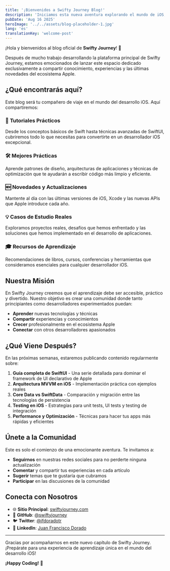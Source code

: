 ```yaml
---
title: '¡Bienvenidos a Swifty Journey Blog!'
description: 'Iniciamos esta nueva aventura explorando el mundo de iOS, Swift y SwiftUI. Descubre qué puedes esperar de este blog y únete a nuestra comunidad de desarrolladores.'
pubDate: 'Aug 16 2025'
heroImage: '../../assets/blog-placeholder-1.jpg'
lang: 'es'
translationKey: 'welcome-post'
---
```


¡Hola y bienvenidos al blog oficial de **Swifty Journey**! 🎉

Después de mucho trabajo desarrollando la plataforma principal de Swifty Journey, estamos emocionados de lanzar este espacio dedicado exclusivamente a compartir conocimiento, experiencias y las últimas novedades del ecosistema Apple.

## ¿Qué encontrarás aquí?

Este blog será tu compañero de viaje en el mundo del desarrollo iOS. Aquí compartiremos:

### 📱 **Tutoriales Prácticos**
Desde los conceptos básicos de Swift hasta técnicas avanzadas de SwiftUI, cubriremos todo lo que necesitas para convertirte en un desarrollador iOS excepcional.

### 🛠️ **Mejores Prácticas**
Aprende patrones de diseño, arquitecturas de aplicaciones y técnicas de optimización que te ayudarán a escribir código más limpio y eficiente.

### 🆕 **Novedades y Actualizaciones**
Mantente al día con las últimas versiones de iOS, Xcode y las nuevas APIs que Apple introduce cada año.

### 💡 **Casos de Estudio Reales**
Exploramos proyectos reales, desafíos que hemos enfrentado y las soluciones que hemos implementado en el desarrollo de aplicaciones.

### 🎓 **Recursos de Aprendizaje**
Recomendaciones de libros, cursos, conferencias y herramientas que consideramos esenciales para cualquier desarrollador iOS.

## Nuestra Misión

En Swifty Journey creemos que el aprendizaje debe ser accesible, práctico y divertido. Nuestro objetivo es crear una comunidad donde tanto principiantes como desarrolladores experimentados puedan:

- **Aprender** nuevas tecnologías y técnicas
- **Compartir** experiencias y conocimientos
- **Crecer** profesionalmente en el ecosistema Apple
- **Conectar** con otros desarrolladores apasionados

## ¿Qué Viene Después?

En las próximas semanas, estaremos publicando contenido regularmente sobre:

1. **Guía completa de SwiftUI** - Una serie detallada para dominar el framework de UI declarativo de Apple
2. **Arquitectura MVVM en iOS** - Implementación práctica con ejemplos reales
3. **Core Data vs SwiftData** - Comparación y migración entre las tecnologías de persistencia
4. **Testing en iOS** - Estrategias para unit tests, UI tests y testing de integración
5. **Performance y Optimización** - Técnicas para hacer tus apps más rápidas y eficientes

## Únete a la Comunidad

Este es solo el comienzo de una emocionante aventura. Te invitamos a:

- **Seguirnos** en nuestras redes sociales para no perderte ninguna actualización
- **Comentar** y compartir tus experiencias en cada artículo
- **Sugerir** temas que te gustaría que cubramos
- **Participar** en las discusiones de la comunidad

## Conecta con Nosotros

- 🌐 **Sitio Principal**: [swiftyjourney.com](https://swiftyjourney.com)
- 🐙 **GitHub**: [@swiftyjourney](https://github.com/swiftyjourney)
- 🐦 **Twitter**: [@jfdoradotr](https://x.com/jfdoradotr)
- 💼 **LinkedIn**: [Juan Francisco Dorado](https://linkedin.com/in/juanfranciscodoradotorres)

---

Gracias por acompañarnos en este nuevo capítulo de Swifty Journey. ¡Prepárate para una experiencia de aprendizaje única en el mundo del desarrollo iOS!

**¡Happy Coding!** 🚀